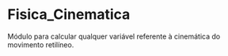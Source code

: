# Fisica_Cinematica
Módulo para calcular qualquer variável referente à cinemática do movimento retilíneo.

